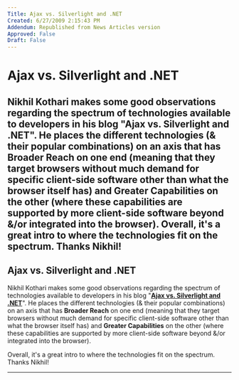 ```yaml
---
Title: Ajax vs. Silverlight and .NET
Created: 6/27/2009 2:15:43 PM
Addendum: Republished from News Articles version
Approved: False
Draft: False
---
```

# Ajax vs. Silverlight and .NET
Nikhil Kothari makes some good observations regarding the spectrum of technologies available to developers in his blog "Ajax vs. Silverlight and .NET". He places the different technologies (& their popular combinations) on an axis that has Broader Reach on one end (meaning that they target browsers without much demand for specific client-side software other than what the browser itself has) and Greater Capabilities on the other (where these capabilities are supported by more client-side software beyond &/or integrated into the browser).  Overall, it's a great intro to where the technologies fit on the spectrum. Thanks Nikhil!
---

## Ajax vs. Silverlight and .NET


Nikhil Kothari makes some good observations regarding the spectrum of technologies available to developers in his blog "[**Ajax vs. Silverlight and .NET**](http://www.nikhilk.net/Entry.aspx?id=190)". He places the different technologies (& their popular combinations) on an axis that has **Broader Reach** on one end (meaning that they target browsers without much demand for specific client-side software other than what the browser itself has) and **Greater Capabilities** on the other (where these capabilities are supported by more client-side software beyond &/or integrated into the browser).



Overall, it's a great intro to where the technologies fit on the spectrum. Thanks Nikhil!


<script src="/DesktopModules/itcMetaPost/js/m.js" type="text/javascript"></script>


---

